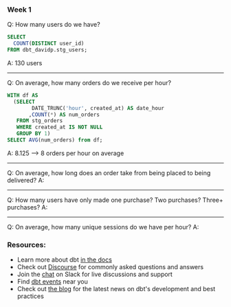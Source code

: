 ### Week 1 

Q: How many users do we have?
``` sql
SELECT 
  COUNT(DISTINCT user_id) 
FROM dbt_davidp.stg_users;
```
A: 130 users

---

Q: On average, how many orders do we receive per hour?
``` sql
WITH df AS 
  (SELECT 
        DATE_TRUNC('hour', created_at) AS date_hour
       ,COUNT(*) AS num_orders 
   FROM stg_orders 
   WHERE created_at IS NOT NULL 
   GROUP BY 1)
SELECT AVG(num_orders) from df;
```
A: 8.125 --> 8 orders per hour on average

---
Q: On average, how long does an order take from being placed to being delivered?
A:

---
Q: How many users have only made one purchase? Two purchases? Three+ purchases?
A:

---
Q: On average, how many unique sessions do we have per hour?
A:


### Resources:
- Learn more about dbt [in the docs](https://docs.getdbt.com/docs/introduction)
- Check out [Discourse](https://discourse.getdbt.com/) for commonly asked questions and answers
- Join the [chat](https://community.getdbt.com/) on Slack for live discussions and support
- Find [dbt events](https://events.getdbt.com) near you
- Check out [the blog](https://blog.getdbt.com/) for the latest news on dbt's development and best practices
